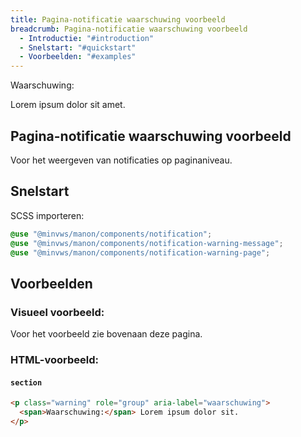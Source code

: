 ```yaml
---
title: Pagina-notificatie waarschuwing voorbeeld
breadcrumb: Pagina-notificatie waarschuwing voorbeeld
  - Introductie: "#introduction"
  - Snelstart: "#quickstart"
  - Voorbeelden: "#examples"
---
```


<section class="warning" role="group" aria-label="waarschuwing">
  <div>
    <span>Waarschuwing:</span>
    <p>Lorem ipsum dolor sit amet.</p>
  </div>
</section>

<h2 id="introduction">Pagina-notificatie waarschuwing voorbeeld</h2>

Voor het weergeven van notificaties op paginaniveau.

<h2 id="quickstart">Snelstart</h2>

SCSS importeren:

```scss
@use "@minvws/manon/components/notification";
@use "@minvws/manon/components/notification-warning-message";
@use "@minvws/manon/components/notification-warning-page";
```

<h2 id="examples">Voorbeelden</h2>

### Visueel voorbeeld:

Voor het voorbeeld zie bovenaan deze pagina.

### HTML-voorbeeld:

#### `section`

```html
<p class="warning" role="group" aria-label="waarschuwing">
  <span>Waarschuwing:</span> Lorem ipsum dolor sit.
</p>
```
